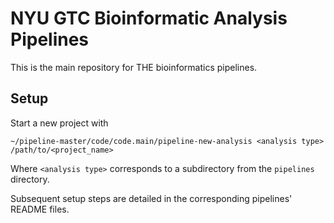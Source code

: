 # NYU GTC Bioinformatic Analysis Pipelines

This is the main repository for THE bioinformatics pipelines. 

## Setup
Start a new project with 
```
~/pipeline-master/code/code.main/pipeline-new-analysis <analysis type> /path/to/<project_name>
```
Where `<analysis type>` corresponds to a subdirectory from the `pipelines` directory. 

Subsequent setup steps are detailed in the corresponding pipelines' README files. 

